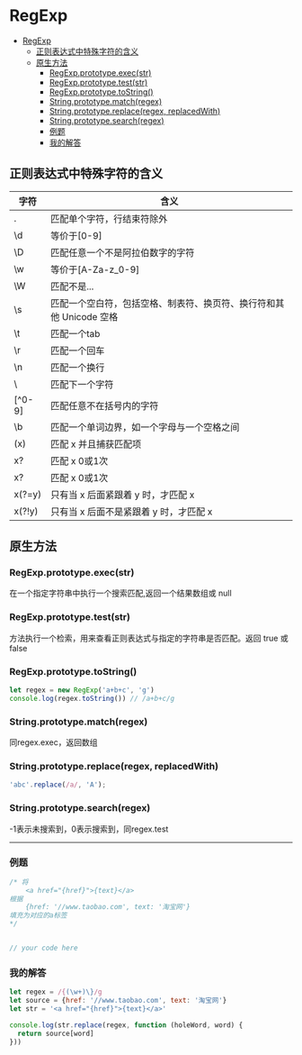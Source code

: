 # RegExp

<!-- TOC -->

- [RegExp](#regexp)
  - [正则表达式中特殊字符的含义](#正则表达式中特殊字符的含义)
  - [原生方法](#原生方法)
    - [RegExp.prototype.exec(str)](#regexpprototypeexecstr)
    - [RegExp.prototype.test(str)](#regexpprototypeteststr)
    - [RegExp.prototype.toString()](#regexpprototypetostring)
    - [String.prototype.match(regex)](#stringprototypematchregex)
    - [String.prototype.replace(regex, replacedWith)](#stringprototypereplaceregex-replacedwith)
    - [String.prototype.search(regex)](#stringprototypesearchregex)
    - [例题](#例题)
    - [我的解答](#我的解答)

<!-- /TOC -->

## 正则表达式中特殊字符的含义

|字符|含义|
|---|---|
| . | 匹配单个字符，行结束符除外 |
| \d | 等价于[0-9] |
| \D | 匹配任意一个不是阿拉伯数字的字符 |
| \w | 等价于[A-Za-z_0-9] |
| \W | 匹配不是... |
| \s | 匹配一个空白符，包括空格、制表符、换页符、换行符和其他 Unicode 空格 |
| \t | 匹配一个tab |
| \r | 匹配一个回车 |
| \n | 匹配一个换行 |
| \ | 匹配下一个字符 |
| [^0-9] | 匹配任意不在括号内的字符 |
| \b | 匹配一个单词边界，如一个字母与一个空格之间 |
| (x) | 匹配 x 并且捕获匹配项 |
| x? | 匹配 x 0或1次 |
| x? | 匹配 x 0或1次 |
| x(?=y) | 只有当 x 后面紧跟着 y 时，才匹配 x |
| x(?!y) | 只有当 x 后面不是紧跟着 y 时，才匹配 x |

## 原生方法

### RegExp.prototype.exec(str)

在一个指定字符串中执行一个搜索匹配,返回一个结果数组或 null

### RegExp.prototype.test(str)

方法执行一个检索，用来查看正则表达式与指定的字符串是否匹配。返回 true 或 false

### RegExp.prototype.toString()

```js
let regex = new RegExp('a+b+c', 'g')
console.log(regex.toString()) // /a+b+c/g
```

### String.prototype.match(regex)

同regex.exec，返回数组

### String.prototype.replace(regex, replacedWith)

```js
'abc'.replace(/a/, 'A');
```

### String.prototype.search(regex)

-1表示未搜索到，0表示搜索到，同regex.test

---

### 例题

```js
/* 将
    <a href="{href}">{text}</a>
根据
    {href: '//www.taobao.com', text: '淘宝网'}
填充为对应的a标签
*/


// your code here

```

### 我的解答

```js
let regex = /{(\w+)\}/g
let source = {href: '//www.taobao.com', text: '淘宝网'}
let str = '<a href="{href}">{text}</a>'

console.log(str.replace(regex, function (holeWord, word) {
  return source[word]
}))
```